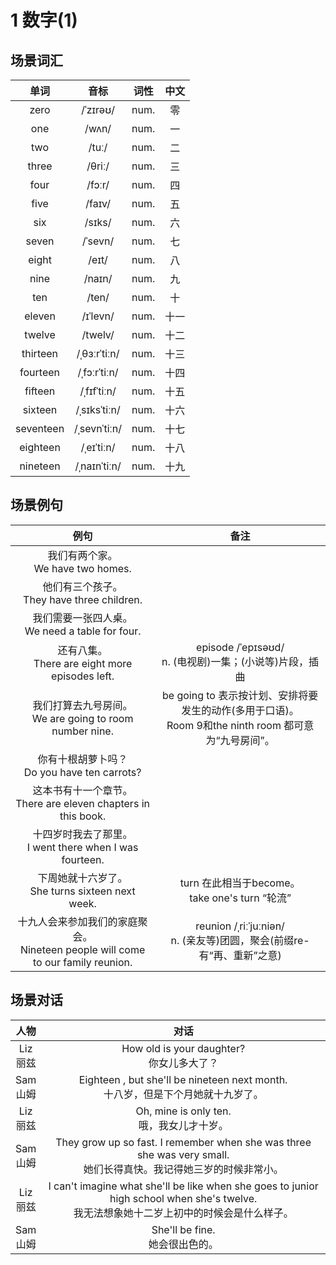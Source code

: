 # 1 数字(1)

## 场景词汇

|   单词    |     音标     | 词性 | 中文 |
| :-------: | :----------: | :--: | :--: |
|   zero    |   /ˈzɪrəʊ/   | num. |  零  |
|    one    |    /wʌn/     | num. |  一  |
|    two    |    /tuː/     | num. |  二  |
|   three   |    /θriː/    | num. |  三  |
|   four    |    /fɔːr/    | num. |  四  |
|   five    |    /faɪv/    | num. |  五  |
|    six    |    /sɪks/    | num. |  六  |
|   seven   |   /ˈsevn/    | num. |  七  |
|   eight   |    /eɪt/     | num. |  八  |
|   nine    |    /naɪn/    | num. |  九  |
|    ten    |    /ten/     | num. |  十  |
|  eleven   |   /ɪˈlevn/   | num. | 十一 |
|  twelve   |   /twelv/    | num. | 十二 |
| thirteen  | /ˌθɜːrˈtiːn/ | num. | 十三 |
| fourteen  | /ˌfɔːrˈtiːn/ | num. | 十四 |
|  fifteen  | /ˌfɪfˈtiːn/  | num. | 十五 |
|  sixteen  | /ˌsɪksˈtiːn/ | num. | 十六 |
| seventeen | /ˌsevnˈtiːn/ | num. | 十七 |
| eighteen  |  /ˌeɪˈtiːn/  | num. | 十八 |
| nineteen  | /ˌnaɪnˈtiːn/ | num. | 十九 |

## 场景例句

|                             例句                             |                             备注                             |
| :----------------------------------------------------------: | :----------------------------------------------------------: |
|            我们有两个家。<br />We have two homes.            |                                                              |
|       他们有三个孩子。<br />They have three children.        |                                                              |
|     我们需要一张四人桌。<br />We need a table for four.      |                                                              |
|     还有八集。<br />There are eight more episodes left.      | episode /ˈepɪsəʊd/<br />n. (电视剧)一集；(小说等)片段，插曲  |
| 我们打算去九号房间。<br />We are going to room number nine.  | be going to 表示按计划、安排将要发生的动作(多用于口语)。<br />Room 9和the ninth room 都可意为“九号房间”。 |
|       你有十根胡萝卜吗？<br />Do you have ten carrots?       |                                                              |
| 这本书有十一个章节。<br />There are eleven chapters in this book. |                                                              |
| 十四岁时我去了那里。<br />I went there when I was fourteen.  |                                                              |
|     下周她就十六岁了。<br />She turns sixteen next week.     |     turn 在此相当于become。<br />take one's turn “轮流”      |
| 十九人会来参加我们的家庭聚会。<br />Nineteen people will come to our family reunion. | reunion /ˌriːˈjuːniən/<br />n. (亲友等)团圆，聚会(前缀re- 有“再、重新”之意) |

## 场景对话

|     人物      |                             对话                             |
| :-----------: | :----------------------------------------------------------: |
| Liz<br />丽兹 |        How old is your daughter?<br />你女儿多大了？         |
| Sam<br />山姆 | Eighteen , but she'll be nineteen next month.<br />十八岁，但是下个月她就十九岁了。 |
| Liz<br />丽兹 |        Oh, mine is only ten.<br />哦，我女儿才十岁。         |
| Sam<br />山姆 | They grow up so fast. I remember when she was three she was very small.<br />她们长得真快。我记得她三岁的时候非常小。 |
| Liz<br />丽兹 | I can't imagine what she'll be like when she goes to junior high school when she's twelve.<br />我无法想象她十二岁上初中的时候会是什么样子。 |
| Sam<br />山姆 |             She'll be fine.<br />她会很出色的。              |